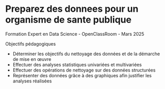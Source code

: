 # Preparez des donnees pour un organisme de sante publique

Formation Expert en Data Science - OpenClassRoom - Mars 2025

Objectifs pédagogiques
- Déterminer les objectifs du nettoyage des données et de la démarche de mise en œuvre
- Effectuer des analyses statistiques univariées et multivariées
- Effectuer des opérations de nettoyage sur des données structurées
- Représenter des données grâce à des graphiques afin justifier les analyses réalisées
